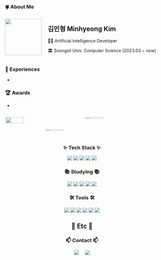 ### 🍀 About Me
<div style="display: flex; align-items: center; gap: 20px;">
  <img src="https://i.pinimg.com/originals/92/5c/a0/925ca0675f42a52072ba0adbc97061c3.gif" width="120">
  <div>
    <h2>김민형 Minhyeong Kim</h2>
    <p>👨‍💻 Artificial Intelligence Developer</p>
    <p>🏛 Soongsil Univ. Computer Science (2023.03 ~ now)</p>
  </div>
</div>

### 💼 Experiences
- 

### 🏆 Awards
- 

<!-- 🧠 BOJ + 🐾 GitAnimals + 📊 GitHub Stats -->
<div style="
  display: flex;
  flex-wrap: wrap;
  justify-content: center;
  gap: 20px;
  margin: 30px 0;
">
    <div style="width: 240px;">
    <a href="https://github.com/devxb/gitanimals">
      <img src="https://render.gitanimals.org/lines/meendragon" width="50%" height="100%" />
    </a>
  </div>
  <div style="width: 240px;">
    <img src="http://mazassumnida.wtf/api/v2/generate_badge?boj=kimhy1124" width="50%" />
  </div>

  <div style="width: 240px;">
    <a href="https://github.com/anuraghazra/github-readme-stats">
      <img src="https://github-readme-stats.vercel.app/api/top-langs/?username=meendragon&layout=donut&show_icons=true&theme=material-palenight&hide_border=true&bg_color=20232a&icon_color=58A6FF&text_color=fff&title_color=58A6FF&count_private=true" width="50%" />
    </a>
  </div>
</div>

<!-- 기술 스택 -->
<h3 align="center">✨ Tech Stack ✨</h3>
<div align="center">
  <img src="https://img.shields.io/badge/C-A8B9CC.svg?style=for-the-badge&logo=c&logoColor=white" />
  <img src="https://img.shields.io/badge/C++-00599C.svg?style=for-the-badge&logo=c%2B%2B&logoColor=white" />
  <img src="https://img.shields.io/badge/Java-007396.svg?style=for-the-badge&logo=java&logoColor=white" />
  <img src="https://img.shields.io/badge/python-3670A0?style=for-the-badge&logo=python&logoColor=ffdd54" /> 
  <img src="https://img.shields.io/badge/JavaScript-F7DF1E.svg?style=for-the-badge&logo=javascript&logoColor=black" />
</div>

<!-- 공부 중인 기술 -->
<h3 align="center">📚 Studying 📚</h3>
<div align="center">
  <img src="https://img.shields.io/badge/MySQL-4479A1.svg?style=for-the-badge&logo=mysql&logoColor=white" />
  <img src="https://img.shields.io/badge/TensorFlow-FF6F00.svg?style=for-the-badge&logo=tensorflow&logoColor=white" />
  <img src="https://img.shields.io/badge/Keras-D00000.svg?style=for-the-badge&logo=keras&logoColor=white" />
  <img src="https://img.shields.io/badge/PyTorch-EE4C2C.svg?style=for-the-badge&logo=pytorch&logoColor=white" />
  <img src="https://img.shields.io/badge/scikit--learn-F7931E.svg?style=for-the-badge&logo=scikit-learn&logoColor=white" />
</div>

<!-- 툴 -->
<h3 align="center">🛠 Tools 🛠</h3>
<div align="center">
  <img src="https://img.shields.io/badge/git-F05033.svg?style=for-the-badge&logo=git&logoColor=white" />
  <img src="https://img.shields.io/badge/github-181717.svg?style=for-the-badge&logo=github&logoColor=white" />
  <img src="https://img.shields.io/badge/Notion-F3F3F3.svg?style=for-the-badge&logo=notion&logoColor=black" />
  <img src="https://img.shields.io/badge/VSCode-007ACC.svg?style=for-the-badge&logo=visual-studio-code&logoColor=white" />
  <img src="https://img.shields.io/badge/figma-F24E1E.svg?style=for-the-badge&logo=figma&logoColor=white" />
  <img src="https://img.shields.io/badge/android%20studio-346ac1?style=for-the-badge&logo=android%20studio&logoColor=white" />
</div>

<!-- 기타 정보 -->
<h2 align="center">🧩 Etc 🧩</h2>
<h3 align="center">📫 Contact 📫</h3>
<div align="center" style="display: flex; justify-content: center; align-items: center; gap: 20px; flex-wrap: wrap;">
  <a href="mailto:skymjh2013@naver.com">
    <img src="https://img.shields.io/badge/skymjh2013@naver.com-D14836?style=for-the-badge&logo=gmail&logoColor=white" />
  </a>
  <a href="https://hits.seeyoufarm.com">
    <img src="https://hits.seeyoufarm.com/api/count/incr/badge.svg?url=https%3A%2F%2Fgithub.com%2Fmeendragon&count_bg=%23000000&title_bg=%23000000&icon=github.svg&icon_color=%23FFFFFF&title=Github&edge_flat=true" />
  </a>
</div>
